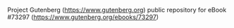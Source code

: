 Project Gutenberg (https://www.gutenberg.org) public repository for eBook #73297 (https://www.gutenberg.org/ebooks/73297)

